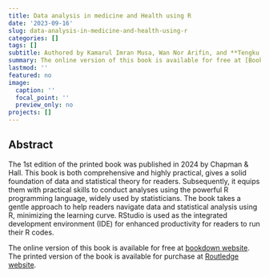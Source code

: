 ```yaml
---
title: Data analysis in medicine and Health using R
date: '2023-09-16'
slug: data-analysis-in-medicine-and-health-using-r
categories: []
tags: []
subtitle: Authored by Kamarul Imran Musa, Wan Nor Arifin, and **Tengku Muhammad Hanis**
summary: The online version of this book is available for free at [Bookdown website](https://bookdown.org/drki_musa/dataanalysis/). The printed version of the book is available for purchase at [Routledge website](https://www.routledge.com/Data-Analysis-in-Medicine-and-Health-using-R/Musa-Mansor-Hanis/p/book/9781032284149).
lastmod: ''
featured: no
image:
  caption: ''
  focal_point: ''
  preview_only: no
projects: []
---
```


## **Abstract**

The 1st edition of the printed book was published in 2024 by Chapman & Hall. This book is both comprehensive and highly practical, gives a solid foundation of data and statistical theory for readers. Subsequently, it equips them with practical skills to conduct analyses using the powerful R programming language, widely used by statisticians. The book takes a gentle approach to help readers navigate data and statistical analysis using R, minimizing the learning curve. RStudio is used as the integrated development environment (IDE) for enhanced productivity for readers to run their R codes. 

The online version of this book is available for free at [bookdown website](https://bookdown.org/drki_musa/dataanalysis/). The printed version of the book is available for purchase at [Routledge website](https://www.routledge.com/Data-Analysis-in-Medicine-and-Health-using-R/Musa-Mansor-Hanis/p/book/9781032284149).

